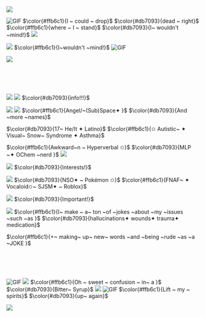 
![](https://64.media.tumblr.com/d7279dd18735c770effef9141ad4c811/541a4958c10d89bb-94/s500x750/84754bf243a49da9afefdc9af21ff24d27c137ba.pnj)

![GIF](https://gifs4crds.carrd.co/assets/images/image21.gif?vca07fc73a) $\color{#ffb6c1}{I ~ could ~ drop}$  $\color{#db7093}{dead ~ right}$
$\color{#ffb6c1}{where ~ I ~ stand}$
$\color{#db7093}{I~ wouldn't ~mind!}$
![](https://static.wikia.nocookie.net/pkmn-rejuvenation/images/2/20/Icon869.png/revision/latest?cb=20210321041553)

![](https://64.media.tumblr.com/e6c8da2718dc3e965e35f2240796ca28/992b26fd25f142bf-75/s1280x1920/64de0394e7be4393a96310efaa2562e182df2150.png)
 $\color{#ffb6c1}{I~wouldn't ~mind!}$ ![GIF](https://gifs4crds.carrd.co/assets/images/image21.gif?vca07fc73a)

![](https://64.media.tumblr.com/a848dee815813264a4e205b1db045acf/0c57f256feb16bfc-67/s250x400/e147296b21c715e8dd3fcde2957d01586f894e24.pnj)

ㅤ

ㅤ

![](https://64.media.tumblr.com/8b1b4ee64d93398a2ef87a24d2712928/1e9ba0e90a2a12e6-17/s75x75_c1/70afc000d030dbf0e7b4fc8ddd7e9beca80d7cf3.gifv)
![](https://64.media.tumblr.com/1e21f45ccea98508b69f6c07c772edd6/eca8b10a97918538-99/s75x75_c1/847cc6c1f1b81f2e62036ed83dfe604041eae8d6.gifv) $\color{#db7093}{info!!!}$

![](https://64.media.tumblr.com/4d8eebb246975839d6e8c3faee013a59/5b1e1f7fd3132ff5-b7/s100x200/235db8f6cb51a030c7c9aa6bb755fe9484dce983.pnj)
 ![](https://64.media.tumblr.com/dfc59383882fd5bd610ed44e4f50ccfd/65cbae88d830cf89-75/s75x75_c1/f7e0b07c8b3aa288db5418de72caa0c9134857b6.pnj)  $\color{#ffb6c1}{Angel/~(Sub)Space✦ }$ $\color{#db7093}{And ~more ~names}$
 
$\color{#db7093}{17~ He/It ✦  Latino}$ $\color{#ffb6c1}{✩ Autistic~ ✦  Visual~ Snow~ Syndrome ✦ Asthma}$

$\color{#ffb6c1}{Awkward~n ~ Hyperverbal ✩}$ $\color{#db7093}{MLP ~✦  OChem ~nerd }$ ![](https://64.media.tumblr.com/24b8b6c6a402157148f6fd5823397fa8/tumblr_inline_pdg137E1jH1rhwzwl_75sq.gifv) 

![](https://64.media.tumblr.com/5bd07e19739f03fd7b5fa300c5a3e5a2/fc360164e3cdc4be-fc/s75x75_c1/d633f8b537447612762d985d5588cae8d68d2951.gifv) $\color{#db7093}{Interests!}$

![](https://64.media.tumblr.com/4d8eebb246975839d6e8c3faee013a59/5b1e1f7fd3132ff5-b7/s100x200/235db8f6cb51a030c7c9aa6bb755fe9484dce983.pnj) $\color{#db7093}{NSO✦ ~ Pokémon ✩}$ $\color{#ffb6c1}{FNAF~ ✦  Vocaloid✩~ SJSM✦ ~ Roblox}$

![](https://64.media.tumblr.com/c6a8bec39ee8ac288c3f7cfdcaec6e79/c66a13d52a2cb45b-58/s75x75_c1/29c71d6bedde0b72fa8379475510965909ea8f15.gifv) $\color{#db7093}{Important!}$

![](https://64.media.tumblr.com/4d8eebb246975839d6e8c3faee013a59/5b1e1f7fd3132ff5-b7/s100x200/235db8f6cb51a030c7c9aa6bb755fe9484dce983.pnj) $\color{#ffb6c1}{I~ make ~ a~ ton ~of ~jokes ~about ~my ~issues ~such ~as }$ $\color{#db7093}{hallucinations✦ wounds✦ trauma✦ medication}$

$\color{#ffb6c1}{+~ making~ up~ new~ words ~and ~being ~rude ~as ~a ~JOKE }$

ㅤ

ㅤ
ㅤ

![GIF](https://gifs4crds.carrd.co/assets/images/image21.gif?vca07fc73a) ![](https://64.media.tumblr.com/7e500600b6a27dfd6d16340389005fb4/caad1f3708520321-e8/s75x75_c1/9ae72dd58b2d2fe8ccf480d483ad73e80ff48e8e.gifv)  $\color{#ffb6c1}{Oh ~ sweet ~ confusion ~ in~ a }$  $\color{#db7093}{Bitter~ Syrup}$ ![](https://64.media.tumblr.com/e6c8da2718dc3e965e35f2240796ca28/992b26fd25f142bf-75/s1280x1920/64de0394e7be4393a96310efaa2562e182df2150.png)  ![GIF](https://gifs4crds.carrd.co/assets/images/image21.gif?vca07fc73a)  $\color{#ffb6c1}{Lift ~ my ~ spirits}$  $\color{#db7093}{up~ again}$

![](https://media1.tenor.com/m/mjELUxUN0P4AAAAd/subspace-phighting-roblox-phighting.gif)
